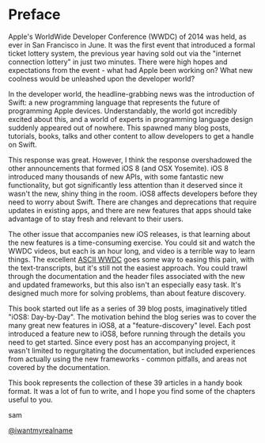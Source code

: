 # Preface

Apple's WorldWide Developer Conference (WWDC) of 2014 was held, as ever in San
Francisco in June. It was the first event that introduced a formal ticket lottery
system, the previous year having sold out via the "internet connection lottery" in
just two minutes. There were high hopes and expectations from the event - what had
Apple been working on? What new coolness would be unleashed upon the developer world?

In the developer world, the headline-grabbing news was the introduction of Swift: a
new programming language that represents the future of programming Apple devices.
Understandably, the world got incredibly excited about this, and a world of experts
in programming language design suddenly appeared out of nowhere. This spawned many
blog posts, tutorials, books, talks and other content to allow developers to get a
handle on Swift.

This response was great. However, I think the response overshadowed the other
announcements that formed iOS 8 (and OSX Yosemite). iOS 8 introduced many thousands
of new APIs, with some fantastic new functionality, but got significantly less
attention than it deserved since it wasn't the new, shiny thing in the room. iOS8
affects developers before they need to worry about Swift. There are changes and
deprecations that require updates in existing apps, and there are new features that
apps should take advantage of to stay fresh and relevant to their users.

The other issue that accompanies new iOS releases, is that learning about the new
features is a time-consuming exercise. You could sit and watch the WWDC videos, but
each is an hour long, and video is a terrible way to learn things. The excellent 
[ASCII WWDC](http://asciiwwdc.com) goes some way to easing this pain, with the
text-transcripts, but it's still not the easiest approach. You could trawl through
the documentation and the header files associated with the new and updated
frameworks, but this also isn't an especially easy task. It's designed much more for
solving problems, than about feature discovery.

This book started out life as a series of 39 blog posts, imaginatively titled "iOS8:
Day-by-Day". The motivation behind the blog series was to cover the many great new
features in iOS8, at a "feature-discovery" level. Each post introduced a feature new
to iOS8, before running through the details you need to get started. Since every post
has an accompanying project, it wasn't limited to regurgitating the documentation,
but included experiences from actually using the new frameworks - common pitfalls,
and areas not covered by the documentation.

This book represents the collection of these 39 articles in a handy book format. It
was a lot of fun to write, and I hope you find some of the chapters useful to you.


sam

[@iwantmyrealname](https://twitter.com/iwantmyrealname)